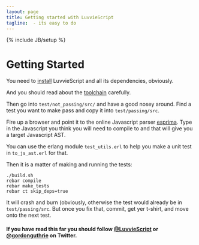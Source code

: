 ```yaml
---
layout: page
title: Getting started with LuvvieScript
tagline:  - its easy to do
---
```

{% include JB/setup %}

Getting Started
===============

You need to <a href="install.html">install</a> LuvvieScript and all its dependencies, obviously.

And you should read about the <a href="toolchain.html">toolchain</a> carefully.

Then go into ``test/not_passing/src/`` and have a good nosey around. Find a test you want to make pass and copy it into ``test/passing/src``.

Fire up a browser and point it to the online Javascript parser <a href="http://esprima.org/demo/parse">esprima</a>. Type in the Javascript you think you will need to compile to and that will give you a target Javascript AST.

You can use the erlang module ``test_utils.erl`` to help you make a unit test in ``to_js_ast.erl`` for that.

Then it is a matter of making and running the tests:
```
./build.sh
rebar compile
rebar make_tests
rebar ct skip_deps=true
```

It will crash and burn (obviously, otherwise the test would already be in ``test/passing/src``. But once you fix that, commit, get yer t-shirt, and move onto the next test.

  <div class='well'>
     <h4 class='text-info'>If you have read this far you should follow <a href='http://twitter.com/luvviescript'>@LuvvieScript</a> or <a href='http://twitter.com/gordonguthrie'>@gordonguthrie</a> on Twitter.</h4>
  </div>
